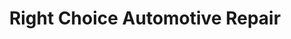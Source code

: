---
title: "Right Choice Automotive Repair"
url: /fairbanks/right-choice-automotive-repair/
shop: Autowerkstatt
---